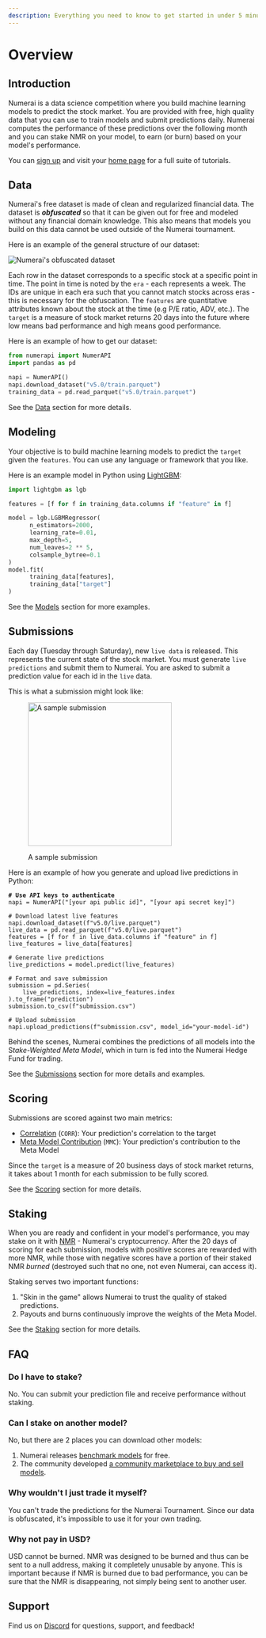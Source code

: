 ```yaml
---
description: Everything you need to know to get started in under 5 minutes!
---
```


# Overview

## Introduction

Numerai is a data science competition where you build machine learning models to predict the stock market. You are provided with free, high quality data that you can use to train models and submit predictions daily. Numerai computes the performance of these predictions over the following month and you can stake NMR on your model, to earn (or burn) based on your model's performance.

You can [sign up](https://numer.ai/signup) and visit your [home page](https://numer.ai/home) for a full suite of tutorials.

## Data

Numerai's free dataset is made of clean and regularized financial data. The dataset is _**obfuscated**_ so that it can be given out for free and modeled without any financial domain knowledge. This also means that models you build on this data cannot be used outside of the Numerai tournament.

Here is an example of the general structure of our dataset:

![Numerai's obfuscated dataset](.gitbook/assets/ex_data.png)

Each row in the dataset corresponds to a specific stock at a specific point in time. The point in time is noted by the `era` - each represents a week. The IDs are unique in each era such that you cannot match stocks across eras - this is necessary for the obfuscation. The `features` are quantitative attributes known about the stock at the time (e.g P/E ratio, ADV, etc.). The `target` is a measure of stock market returns 20 days into the future where low means bad performance and high means good performance.

Here is an example of how to get our dataset:

```python
from numerapi import NumerAPI
import pandas as pd

napi = NumerAPI()
napi.download_dataset("v5.0/train.parquet")
training_data = pd.read_parquet("v5.0/train.parquet")
```

See the [Data](numerai-tournament/data.md) section for more details.&#x20;

## Modeling

Your objective is to build machine learning models to predict the `target` given the `features`. You can use any language or framework that you like.

Here is an example model in Python using [LightGBM](https://lightgbm.readthedocs.io/en/latest/pythonapi/lightgbm.LGBMRegressor.html):

```python
import lightgbm as lgb

features = [f for f in training_data.columns if "feature" in f]

model = lgb.LGBMRegressor(
      n_estimators=2000,
      learning_rate=0.01,
      max_depth=5,
      num_leaves=2 ** 5,
      colsample_bytree=0.1
)
model.fit(
      training_data[features],
      training_data["target"]
)
```

See the [Models](./#modeling) section for more examples.

## Submissions

Each day (Tuesday through Saturday), new `live data` is released. This represents the current state of the stock market. You must generate `live predictions` and submit them to Numerai. You are asked to submit a prediction value for each id in the `live` data.

This is what a submission might look like:

<figure><img src=".gitbook/assets/image (89).png" alt="A sample submission" width="290"><figcaption><p>A sample submission</p></figcaption></figure>

Here is an example of how you generate and upload live predictions in Python:

<pre class="language-python"><code class="lang-python"><strong># Use API keys to authenticate
</strong>napi = NumerAPI("[your api public id]", "[your api secret key]")

# Download latest live features
napi.download_dataset(f"v5.0/live.parquet")
live_data = pd.read_parquet(f"v5.0/live.parquet")
features = [f for f in live_data.columns if "feature" in f]
live_features = live_data[features]

# Generate live predictions
live_predictions = model.predict(live_features)

# Format and save submission
submission = pd.Series(
    live_predictions, index=live_features.index
).to_frame("prediction")
submission.to_csv(f"submission.csv")

# Upload submission
napi.upload_predictions(f"submission.csv", model_id="your-model-id")
</code></pre>

Behind the scenes, Numerai combines the predictions of all models into the &#x53;_&#x74;ake-Weighted_ _Meta Model_, which in turn is fed into the Numerai Hedge Fund for trading.&#x20;

See the [Submissions](numerai-tournament/submissions/) section for more details and examples.

## Scoring

Submissions are scored against two main metrics:

* [Correlation](numerai-tournament/scoring/correlation-corr.md) (`CORR`): Your prediction's correlation to the target
* [Meta Model Contribution](numerai-tournament/scoring/meta-model-contribution-mmc.md) (`MMC`):  Your prediction's contribution to the Meta Model&#x20;

Since the `target` is a measure of 20 business days of stock market returns, it takes about 1 month for each submission to be fully scored.

See the [Scoring](numerai-tournament/scoring/) section for more details.

## Staking

When you are ready and confident in your model's performance, you may stake on it with [NMR](https://www.coinbase.com/price/numeraire) - Numerai's cryptocurrency. After the 20 days of scoring for each submission, models with positive scores are rewarded with more NMR, while those with negative scores have a portion of their staked NMR _burned_ (destroyed such that no one, not even Numerai, can access it).&#x20;

Staking serves two important functions:

1. "Skin in the game" allows Numerai to trust the quality of staked predictions.   &#x20;
2. Payouts and burns continuously improve the weights of the Meta Model.      &#x20;

See the [Staking](numerai-tournament/staking.md) section for more details.&#x20;

## FAQ

### Do I have to stake?

No. You can submit your prediction file and receive performance without staking.

### Can I stake on another model?

No, but there are 2 places you can download other models:

1. Numerai releases [benchmark models](numerai-tournament/models.md#benchmark-models) for free.&#x20;
2. The community developed [a community marketplace to buy and sell models](numerai-tournament/models.md#community-models). &#x20;

### Why wouldn't I just trade it myself?

You can't trade the predictions for the Numerai Tournament. Since our data is obfuscated, it's impossible to use it for your own trading.

### Why not pay in USD?

USD cannot be burned. NMR was designed to be burned and thus can be sent to a null address, making it completely unusable by anyone. This is important because if NMR is burned due to bad performance, you can be sure that the NMR is disappearing, not simply being sent to another user.

## Support

Find us on [Discord](https://discord.gg/numerai) for questions, support, and feedback!
